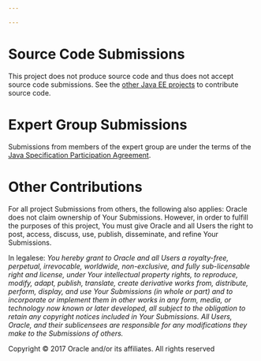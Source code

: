 ```yaml
---

---
```


# Source Code Submissions 
This project does not produce source code and thus does not accept
source code submissions.
See the [other Java EE projects](https://github.com/javaee) to contribute
source code.

# Expert Group Submissions 
Submissions from members of the expert group are under the terms of the
[Java Specification Participation Agreement](https://jcp.org/aboutJava/communityprocess/JSPA.pdf).

# Other Contributions
For all project Submissions from others, the following also applies:
Oracle does not claim ownership of Your Submissions. However, in order
to fulfill the purposes of this project, You must give Oracle and all
Users the right to post, access, discuss, use, publish, disseminate,
and refine Your Submissions.

In legalese: *You hereby grant to Oracle and all 
Users a royalty-free, perpetual, irrevocable, worldwide, non-exclusive, 
and fully sub-licensable right and license, under Your intellectual 
property rights, to reproduce, modify, adapt, publish, translate, create 
derivative works from, distribute, perform, display, and use Your 
Submissions (in whole or part) and to incorporate or implement them in 
other works in any form, media, or technology now known or later 
developed, all subject to the obligation to retain any copyright notices 
included in Your Submissions. All Users, Oracle, and their 
sublicensees are responsible for any modifications they make to the 
Submissions of others.*

Copyright &copy; 2017 Oracle and/or its affiliates. All rights reserved
